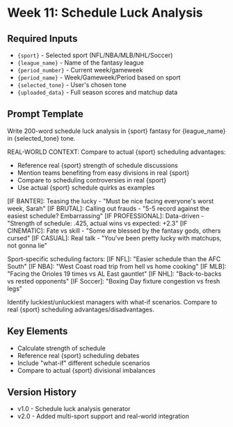 # Week 11: Schedule Luck Analysis

## Required Inputs
- `{sport}` - Selected sport (NFL/NBA/MLB/NHL/Soccer)
- `{league_name}` - Name of the fantasy league
- `{period_number}` - Current week/gameweek
- `{period_name}` - Week/Gameweek/Period based on sport
- `{selected_tone}` - User's chosen tone
- `{uploaded_data}` - Full season scores and matchup data

## Prompt Template

Write 200-word schedule luck analysis in {sport} fantasy for {league_name} in {selected_tone} tone.

REAL-WORLD CONTEXT: Compare to actual {sport} scheduling advantages:
- Reference real {sport} strength of schedule discussions
- Mention teams benefiting from easy divisions in real {sport}
- Compare to scheduling controversies in real {sport}
- Use actual {sport} schedule quirks as examples

[IF BANTER]: Teasing the lucky - "Must be nice facing everyone's worst week, Sarah"
[IF BRUTAL]: Calling out frauds - "5-5 record against the easiest schedule? Embarrassing"
[IF PROFESSIONAL]: Data-driven - "Strength of schedule: .425, actual wins vs expected: +2.3"
[IF CINEMATIC]: Fate vs skill - "Some are blessed by the fantasy gods, others cursed"
[IF CASUAL]: Real talk - "You've been pretty lucky with matchups, not gonna lie"

Sport-specific scheduling factors:
[IF NFL]: "Easier schedule than the AFC South"
[IF NBA]: "West Coast road trip from hell vs home cooking"
[IF MLB]: "Facing the Orioles 19 times vs AL East gauntlet"
[IF NHL]: "Back-to-backs vs rested opponents"
[IF Soccer]: "Boxing Day fixture congestion vs fresh legs"

Identify luckiest/unluckiest managers with what-if scenarios.
Compare to real {sport} scheduling advantages/disadvantages.

## Key Elements
- Calculate strength of schedule
- Reference real {sport} scheduling debates
- Include "what-if" different schedule scenarios
- Compare to actual {sport} divisional imbalances

## Version History
- v1.0 - Schedule luck analysis generator
- v2.0 - Added multi-sport support and real-world integration

